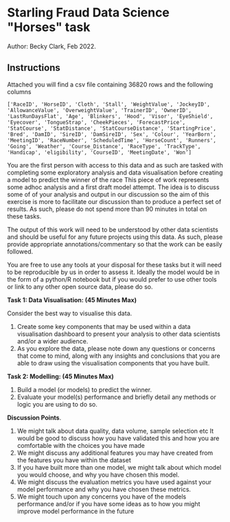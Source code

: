 # Starling Fraud Data Science "Horses" task
Author: Becky Clark, Feb 2022.


## Instructions
Attached you will find a csv file containing 36820 rows and the following columns

`['RaceID',
 'HorseID',
 'Cloth',
 'Stall',
 'WeightValue',
 'JockeyID',
 'AllowanceValue',
 'OverweightValue',
 'TrainerID',
 'OwnerID',
 'LastRunDaysFlat',
 'Age',
 'Blinkers',
 'Hood',
 'Visor',
 'EyeShield',
 'Eyecover',
 'TongueStrap',
 'CheekPieces',
 'ForecastPrice',
 'StatCourse',
 'StatDistance',
 'StatCourseDistance',
 'StartingPrice',
 'Bred',
 'DamID',
 'SireID',
 'DamSireID',
 'Sex',
 'Colour',
 'YearBorn',
 'MeetingID',
 'RaceNumber',
 'ScheduledTime',
 'HorseCount',
 'Runners',
 'Going',
 'Weather',
 'Course_Distance',
 'RaceType',
 'TrackType',
 'Handicap',
 'eligibility',
 'CourseID',
 'MeetingDate',
 'Won’]`

You are the first person with access to this data and as such are tasked with completing some exploratory analysis and data visualisation before creating a model to predict the winner of the race This piece of work represents some adhoc analysis and a first draft model attempt. The idea is to discuss some of of your analysis and output in our discussion so the aim of this exercise is more to facilitate our discussion than to produce a perfect set of results. As such, please do not spend more than 90 minutes in total on these tasks. 

The output of this work will need to be understood by other data scientists and should be useful for any future projects using this data. As such, please provide appropriate annotations/commentary so that the work can be easily followed. 

You are free to use any tools at your disposal for these tasks but it will need to be reproducible by us in order to assess it. Ideally the model would be in the form of a python/R notebook but if you would prefer to use other tools or link to any other open source data, please do so.


**Task 1: 
Data Visualisation: (45 Minutes Max)**

Consider the best way to visualise this data. 

1) Create some key components that may be used within a data visualisation dashboard to present your analysis to other data scientists and/or a wider audience.  
2) As you explore the data, please note down any questions or concerns that come to mind, along with any insights and conclusions that you are able to draw using the visualisation components that you have built.

**Task 2: 
Modelling: (45 Minutes Max)**

1) Build a model (or models) to predict the winner.  
2) Evaluate your model(s) performance and briefly detail any methods or logic you are using to do so.

**Discussion Points**. 
1) We might talk about data quality, data volume, sample selection etc It would be good to discuss how you have validated this and how you are comfortable with the choices you have made  
2) We might discuss any additional features you may have created from the features you have within the dataset  
3) If you have built more than one model, we might talk about which model you would choose, and why you have chosen this model.  
4) We might discuss the evaluation metrics you have used against your model performance and why you have chosen these metrics.  
5) We might touch upon any concerns you have of the models performance and/or if you have some ideas as to how you might improve model performance in the future  